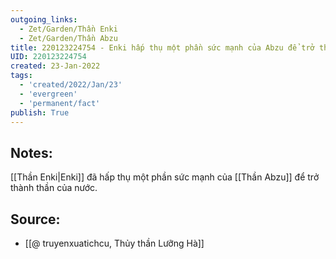 ```yaml
---
outgoing_links:
  - Zet/Garden/Thần Enki
  - Zet/Garden/Thần Abzu
title: 220123224754 - Enki hấp thụ một phần sức mạnh của Abzu để trở thành thần của nước
UID: 220123224754
created: 23-Jan-2022
tags:
  - 'created/2022/Jan/23'
  - 'evergreen'
  - 'permanent/fact'
publish: True
---
```

## Notes:
[[Thần Enki|Enki]] đã hấp thụ một phần sức mạnh của [[Thần Abzu]] để trở thành thần của nước.

## Source:
- [[@ truyenxuatichcu, Thủy thần Lưỡng Hà]]


